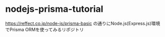 # nodejs-prisma-tutorial
https://reffect.co.jp/node-js/prisma-basic の通りにNode.js(Express.js)環境でPrisma ORMを使ってみるリポジトリ
